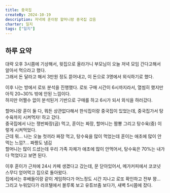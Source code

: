 ```yaml
---
title: 중국집
createBy: 2024-10-19
description: 저녁에 훈이랑 할머니랑 중국집 갔음
charter: 일지
tags: ["일지"]
---
```


## 하루 요약

대략 오후 3시쯤에 기상해서, 윗집으로 올라가니 부모님이 오늘 저녁 모임 간다고해서 알아서 먹으라고 했다.  
그래서 돈 달라고 해서 3만원 정도 뜯어내고, 이 돈으로 3명에서 외식하기로 했다.

이후 나는 방에서 로또 분석을 진행했다. 로또 구매 시간이 6시까지라서, 열씸히 했지만 아직 20~30% 밖에 안된 느낌이다.  
하지만 어쩔수 없이 분석된거 기반으로 구매를 하고 6시가 되서 외식을 하러갔다.

할머니랑 훈이 둘 다, 뭐든 상관없다해서 한식집이랑 중국집이 있었는데, 중국집가서 탕수육까지 시켜먹자! 하고 갔다.  
중국집에서 나는 쟁반짜장(곱) 먹고, 훈이는 짜장, 할머니는 짬뽕 그리고 탕수육(중) 이렇게 시켜먹었다.  
근데 뭐... 나는 오늘 첫끼라 짜장 먹고, 탕수육을 많이 먹었는데 훈이는 애초에 많이 안먹는 느낌?... 짜짱도 냄김  
할머니는 많이 드셨는데 우리 가족 자체가 애초에 많이 안먹어서, 탕수육은 70%는 내가 다 먹었다고 보면 된다.

이후 훈이가 근처에 24시 카페 생겼다고 갔는데, 문 닫아있어서, 메가커피에서 코코넛 스무디 얻어먹고 집으로 돌아왔다.  
집에서는 후배들이랑 같이 게임하다가 어느정도 시간 지나고 로또 확인하고 전부 꽝...  
그리고 누워있다가 라프텔에서 블루록 보고 유튜브좀 보다가, 새벽 5시쯤에 잤다.
